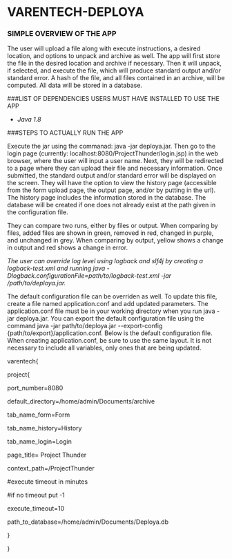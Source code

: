 # VARENTECH-DEPLOYA
### SIMPLE OVERVIEW OF THE APP

  The user will upload a file along with execute instructions, a desired location, and options to unpack and archive as well. The app will first store the file in the desired location and archive if necessary. Then it will unpack, if selected, and execute the file, which will produce standard output and/or standard error. A hash of the file, and all files contained in an archive, will be computed. All data will be stored in a database.

###LIST OF DEPENDENCIES USERS MUST HAVE INSTALLED TO USE THE APP

  - *Java 1.8*

###STEPS TO ACTUALLY RUN THE APP

  Execute the jar using the commanad: java -jar deploya.jar. Then go to the login page (currently: localhost:8080/ProjectThunder/login.jsp) in the web browser, where the user will input a user name. Next, they will be redirected to a page where they can upload their file and necessary information. Once submitted, the standard output and/or standard error will be displayed on the screen. They will have the option to view the history page (accessible from the form upload page, the output page, and/or by putting in the url). The history page includes the information stored in the database. The database will be created if one does not already exist at the path given in the configuration file.
  
  They can compare two runs, either by files or output. When comparing by files, added files are shown in green, removed in red, changed in purple, and unchanged in grey. When comparing by output, yellow shows a change in output and red shows a change in error.
  
  *The user can override log level using logback and slf4j by creating a logback-test.xml and running java -Dlogback.configurationFile=path/to/logback-test.xml -jar /path/to/deploya.jar.*
  
  The default configuration file can be overriden as well. To update this file, create a file named application.conf and add updated parameters. The application.conf file must be in your working directory when you run java -jar deploya.jar. You can export the default configuration file using the command java -jar path/to/deploya.jar --export-config {path/to/export}/application.conf.
  Below is the default configuration file. When creating application.conf, be sure to use the same layout. It is not necessary to include all variables, only ones that are being updated. 

<p> varentech{ </p>
   <p> project{</p>
    <p>    port_number=8080 </p>
    <p>	default_directory=/home/admin/Documents/archive</p>
	  <p>  tab_name_form=Form</p>
    <p>	tab_name_history=History</p>
	<p>    tab_name_login=Login</p>
	 <p>   page_title= Project Thunder</p>
	<p>    context_path=/ProjectThunder</p>
    <p>	#execute timeout in minutes</p>
<p>	    #if no timeout put -1</p>
<p>	    execute_timeout=10</p>
<p>	    path_to_database=/home/admin/Documents/Deploya.db</p>
 <p>   } </p>
<p>} </p>
    


